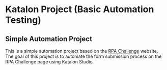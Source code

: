 # Katalon Project (Basic Automation Testing)
## Simple Automation Project
This is a simple automation project based on the [RPA Challenge](https://rpachallenge.com/) website. The goal of this project is to automate the form submission process on the RPA Challenge page using Katalon Studio.
